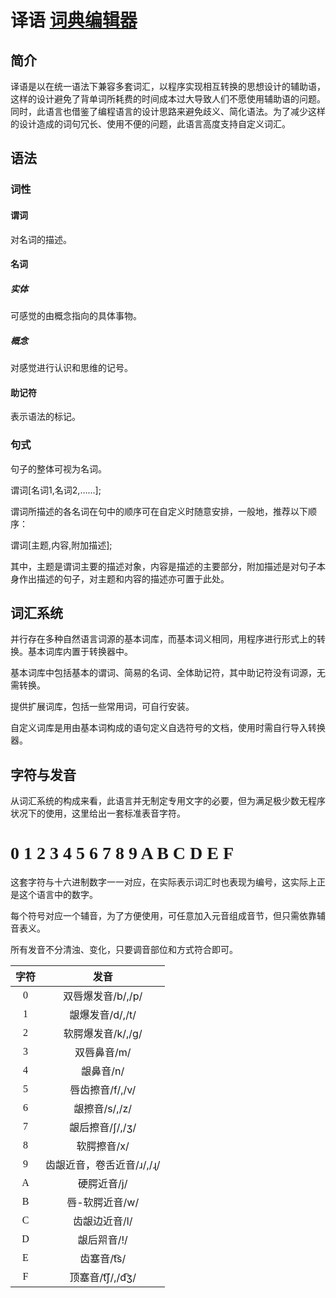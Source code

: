<style>
    @font-face {
	font-family:fz;
	src: url('mial.ttf');
}
</style>



# 译语                        [词典编辑器](https://t-ial.github.io/dictionary-processor/)

## 简介

译语是以在统一语法下兼容多套词汇，以程序实现相互转换的思想设计的辅助语，这样的设计避免了背单词所耗费的时间成本过大导致人们不愿使用辅助语的问题。同时，此语言也借鉴了编程语言的设计思路来避免歧义、简化语法。为了减少这样的设计造成的词句冗长、使用不便的问题，此语言高度支持自定义词汇。

## 语法

### 词性

#### 谓词

对名词的描述。

#### 名词

##### 实体

可感觉的由概念指向的具体事物。

##### 概念

对感觉进行认识和思维的记号。

#### 助记符

表示语法的标记。

### 句式

句子的整体可视为名词。

谓词[名词1,名词2,……];

谓词所描述的各名词在句中的顺序可在自定义时随意安排，一般地，推荐以下顺序：

谓词[主题,内容,附加描述];

其中，主题是谓词主要的描述对象，内容是描述的主要部分，附加描述是对句子本身作出描述的句子，对主题和内容的描述亦可置于此处。

## 词汇系统

并行存在多种自然语言词源的基本词库，而基本词义相同，用程序进行形式上的转换。基本词库内置于转换器中。

基本词库中包括基本的谓词、简易的名词、全体助记符，其中助记符没有词源，无需转换。

提供扩展词库，包括一些常用词，可自行安装。

自定义词库是用由基本词构成的语句定义自选符号的文档，使用时需自行导入转换器。

## 字符与发音

从词汇系统的构成来看，此语言并无制定专用文字的必要，但为满足极少数无程序状况下的使用，这里给出一套标准表音字符。

# <span style="font-family:'fz'">0 1 2 3 4 5 6 7 8 9 A B C D E F</span>

这套字符与十六进制数字一一对应，在实际表示词汇时也表现为编号，这实际上正是这个语言中的数字。

每个符号对应一个辅音，为了方便使用，可任意加入元音组成音节，但只需依靠辅音表义。

所有发音不分清浊、变化，只要调音部位和方式符合即可。

|                  字符                   |           发音            |
| :-------------------------------------: | :-----------------------: |
| <span style="font-family:'fz'">0</span> |     双唇爆发音/b/,/p/     |
| <span style="font-family:'fz'">1</span> |      龈爆发音/d/,/t/      |
| <span style="font-family:'fz'">2</span> |     软腭爆发音/k/,/g/     |
| <span style="font-family:'fz'">3</span> |        双唇鼻音/m/        |
| <span style="font-family:'fz'">4</span> |         龈鼻音/n/         |
| <span style="font-family:'fz'">5</span> |      唇齿擦音/f/,/v/      |
| <span style="font-family:'fz'">6</span> |       龈擦音/s/,/z/       |
| <span style="font-family:'fz'">7</span> |      龈后擦音/ʃ/,/ʒ/      |
| <span style="font-family:'fz'">8</span> |        软腭擦音/x/        |
| <span style="font-family:'fz'">9</span> | 齿龈近音，卷舌近音/ɹ/,/ɻ/ |
| <span style="font-family:'fz'">A</span> |        硬腭近音/j/        |
| <span style="font-family:'fz'">B</span> |      唇-软腭近音/w/       |
| <span style="font-family:'fz'">C</span> |       齿龈边近音/l/       |
| <span style="font-family:'fz'">D</span> |        龈后喌音/!/        |
| <span style="font-family:'fz'">E</span> |        齿塞音/t͡s/         |
| <span style="font-family:'fz'">F</span> |      顶塞音/t͡ʃ/,/d͡ʒ/      |
